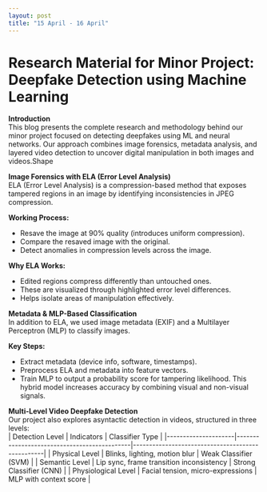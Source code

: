 ```yaml
---
layout: post
title: "15 April - 16 April"
---
```


# Research Material for Minor Project: Deepfake Detection using Machine Learning
**Introduction**<br>
This blog presents the complete research and methodology behind our minor project focused on detecting deepfakes using ML and neural networks. Our approach combines image forensics, metadata analysis, and layered video detection to uncover digital manipulation in both images and videos.Shape 

**Image Forensics with ELA (Error Level Analysis)** <br>
ELA (Error Level Analysis) is a compression-based method that exposes tampered regions in an image by identifying inconsistencies in JPEG compression. 

**Working Process:** 
- Resave the image at 90% quality (introduces uniform compression). 
- Compare the resaved image with the original. 
- Detect anomalies in compression levels across the image. 

**Why ELA Works:** 
- Edited regions compress differently than untouched ones. 
- These are visualized through highlighted error level differences. 
- Helps isolate areas of manipulation effectively. 

**Metadata & MLP-Based Classification**<br>
In addition to ELA, we used image metadata (EXIF) and a Multilayer Perceptron (MLP) to classify images. 

**Key Steps:**
- Extract metadata (device info, software, timestamps). 
- Preprocess ELA and metadata into feature vectors. 
- Train MLP to output a probability score for tampering likelihood. 
This hybrid model increases accuracy by combining visual and non-visual signals. 

**Multi-Level Video Deepfake Detection**<br>
Our project also explores asyntactic detection in videos, structured in three levels: <br>
| Detection Level     | Indicators                                  | Classifier Type                                  |
|---------------------|---------------------------------------------|--------------------------------------------------|
| Physical Level      | Blinks, lighting, motion blur               | Weak Classifier (SVM)                            |
| Semantic Level      | Lip sync, frame transition inconsistency    | Strong Classifier (CNN)                          |
| Physiological Level | Facial tension, micro-expressions           | MLP with context score                           |